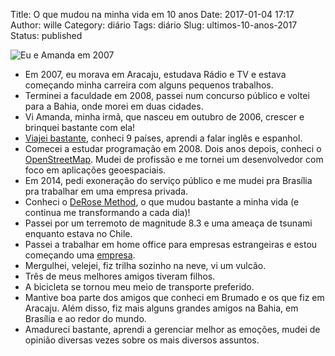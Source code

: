 Title: O que mudou na minha vida em 10 anos
Date: 2017-01-04 17:17
Author: wille
Category: diário
Tags: diário
Slug: ultimos-10-anos-2017
Status: published

![Eu e Amanda em 2007](http://images.wille.blog.br/wille_amanda_2007.jpg)

* Em 2007, eu morava em Aracaju, estudava Rádio e TV e estava começando minha carreira com alguns pequenos trabalhos.
* Terminei a faculdade em 2008, passei num concurso público e voltei para a Bahia, onde morei em duas cidades.
* Vi Amanda, minha irmã, que nasceu em outubro de 2006, crescer e brinquei bastante com ela!
* [Viajei bastante](http://wille.blog.br/tag/viagens), conheci 9 países, aprendi a falar inglês e espanhol.
* Comecei a estudar programação em 2008. Dois anos depois, conheci o [OpenStreetMap](http://osm.org/). Mudei de profissão e me tornei um desenvolvedor com foco em aplicações geoespaciais.
* Em 2014, pedi exoneração do serviço público e me mudei pra Brasília pra trabalhar em uma empresa privada.
* Conheci o [DeRose Method](http://www.metododerose.org/), o que mudou bastante a minha vida (e continua me transformando a cada dia)!
* Passei por um terremoto de magnitude 8.3 e uma ameaça de tsunami enquanto estava no Chile.
* Passei a trabalhar em home office para empresas estrangeiras e estou começando uma [empresa](http://maption.com.br).
* Mergulhei, velejei, fiz trilha sozinho na neve, vi um vulcão.
* Três de meus melhores amigos tiveram filhos.
* A bicicleta se tornou meu meio de transporte preferido.
* Mantive boa parte dos amigos que conheci em Brumado e os que fiz em Aracaju. Além disso, fiz mais alguns grandes amigos na Bahia, em Brasília e ao redor do mundo.
* Amadureci bastante, aprendi a gerenciar melhor as emoções, mudei de opinião diversas vezes sobre os mais diversos assuntos.
